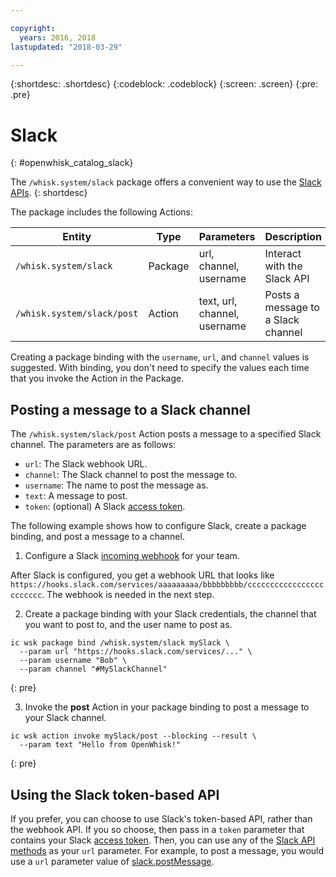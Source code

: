 ```yaml
---

copyright:
  years: 2016, 2018
lastupdated: "2018-03-29"

---
```


{:shortdesc: .shortdesc}
{:codeblock: .codeblock}
{:screen: .screen}
{:pre: .pre}

# Slack
{: #openwhisk_catalog_slack}

The `/whisk.system/slack` package offers a convenient way to use the [Slack APIs](https://api.slack.com/).
{: shortdesc}

The package includes the following Actions:

| Entity | Type | Parameters | Description |
| --- | --- | --- | --- |
| `/whisk.system/slack` | Package | url, channel, username | Interact with the Slack API |
| `/whisk.system/slack/post` | Action | text, url, channel, username | Posts a message to a Slack channel |

Creating a package binding with the `username`, `url`, and `channel` values is suggested. With binding, you don't need to specify the values each time that you invoke the Action in the Package.

## Posting a message to a Slack channel

The `/whisk.system/slack/post` Action posts a message to a specified Slack channel. The parameters are as follows:

- `url`: The Slack webhook URL.
- `channel`: The Slack channel to post the message to.
- `username`: The name to post the message as.
- `text`: A message to post.
- `token`: (optional) A Slack [access token](https://api.slack.com/tokens).

The following example shows how to configure Slack, create a package binding, and post a message to a channel.

1. Configure a Slack [incoming webhook](https://api.slack.com/incoming-webhooks) for your team.
  
  After Slack is configured, you get a webhook URL that looks like `https://hooks.slack.com/services/aaaaaaaaa/bbbbbbbbb/cccccccccccccccccccccccc`. The webhook is needed in the next step.
  
2. Create a package binding with your Slack credentials, the channel that you want to post to, and the user name to post as.
  ```
  ic wsk package bind /whisk.system/slack mySlack \
    --param url "https://hooks.slack.com/services/..." \
    --param username "Bob" \
    --param channel "#MySlackChannel"
  ```
  {: pre}
  
3. Invoke the **post** Action in your package binding to post a message to your Slack channel.
  ```
  ic wsk action invoke mySlack/post --blocking --result \
    --param text "Hello from OpenWhisk!"
  ```
  {: pre}

## Using the Slack token-based API

If you prefer, you can choose to use Slack's token-based API, rather than the webhook API. If you so choose, then pass in a `token` parameter that contains your Slack [access token](https://api.slack.com/tokens). Then, you can use any of the [Slack API methods](https://api.slack.com/methods) as your `url` parameter. For example, to post a message, you would use a `url` parameter value of [slack.postMessage](https://api.slack.com/methods/chat.postMessage).
